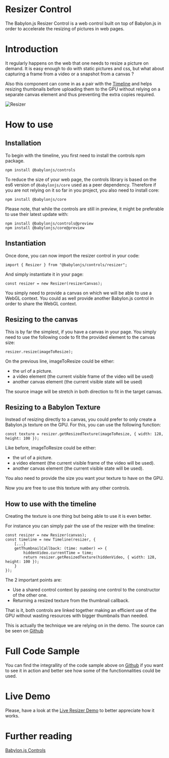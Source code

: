 # Resizer Control

The Babylon.js Resizer Control is a web control built on top of Babylon.js in order to accelerate the resizing of pictures in web pages.

# Introduction
It regularly happens on the web that one needs to resize a picture on demand. It is easy enough to do with static pictures and css, but what about capturing a frame from a video or a snapshot from a canvas ?

Also this component can come in as a pair with the [Timeline](./timeline) and helps resizing thumbnails before uploading them to the GPU without relying on a separate canvas element and thus preventing the extra copies required.

![Resizer](/img/features/controls/resizer.png)

# How to use

## Installation
To begin with the timeline, you first need to install the controls npm package.

```
npm install @babylonjs/controls
```

To reduce the size of your web page, the controls library is based on the es6 version of `@babylonjs/core` used as a peer dependency. Therefore if you are not relying on it so far in you project, you also need to install core:

```
npm install @babylonjs/core
```

Please note, that while the controls are still in preview, it might be preferable to use their latest update with:

```
npm install @babylonjs/controls@preview
npm install @babylonjs/core@preview
```

## Instantiation
Once done, you can now import the resizer control in your code:

```
import { Resizer } from "@babylonjs/controls/resizer";
```

And simply instantiate it in your page:

```
const resizer = new Resizer(resizerCanvas);
```

You simply need to provide a canvas on which we will be able to use a WebGL context. You could as well provide another Babylon.js control in order to share the WebGL context.

## Resizing to the canvas
This is by far the simplest, if you have a canvas in your page. You simply need to use the following code to fit the provided element to the canvas size:

```
resizer.resize(imageToResize);
```

On the previous line, imageToResize could be either:
* the url of a picture.
* a video element (the current visible frame of the video will be used)
* another canvas element (the current visible state will be used)

The source image will be stretch in both direction to fit in the target canvas.

## Resizing to a Babylon Texture
Instead of resizing directly to a canvas, you could prefer to only create a Babylon.js texture on the GPU. For this, you can use the following function:

```
const texture = resizer.getResizedTexture(imageToResize, { width: 128, height: 100 });
```

Like before, imageToResize could be either:
* the url of a picture.
* a video element (the current visible frame of the video will be used).
* another canvas element (the current visible state will be used).

You also need to provide the size you want your texture to have on the GPU.

Now you are free to use this texture with any other controls.

## How to use with the timeline
Creating the texture is one thing but being able to use it is even better.

For instance you can simply pair the use of the resizer with the timeline:

```
const resizer = new Resizer(canvas);
const timeline = new Timeline(resizer, {
    [...]
    getThumbnailCallback: (time: number) => {
        hiddenVideo.currentTime = time;
        return resizer.getResizedTexture(hiddenVideo, { width: 128, height: 100 });
    }
});
```

The 2 important points are:
* Use a shared control context by passing one control to the constructor of the other one.
* Returning a resized texture from the thumbnail callback.

That is it, both controls are linked together making an efficient use of the GPU without wasting resources with bigger thumbnails than needed.

This is actually the technique we are relying on in the demo. The source can be seen on [Github](https://github.com/BabylonJS/Controls/blob/master/www/timeline/index.ts)

# Full Code Sample

You can find the integrallity of the code sample above on [Github](https://github.com/BabylonJS/Controls/blob/master/www/resizer/index.ts) if you want to see it in action and better see how some of the functionnalities could be used.

# Live Demo

Please, have a look at the [Live Resizer Demo](https://controls.babylonjs.com/resizer) to better appreciate how it works.

# Further reading

[Babylon.js Controls](/features/controls)
